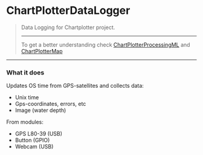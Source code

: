 # ChartPlotterDataLogger
> Data Logging for Chartplotter project.
>__________________________________________
> To get a better understanding check 
> [ChartPlotterProcessingML](https://github.com/Lassepitkanen/ChartplotterProcessingML)
> and
> [ChartPlotterMap](https://github.com/Lassepitkanen/ChartplotterMap)
___________________________________________

### What it does
Updates OS time from GPS-satellites and collects data:
* Unix time
* Gps-coordinates, errors, etc
* Image (water depth)

From modules:
* GPS L80-39 (USB)
* Button (GPIO)
* Webcam (USB)